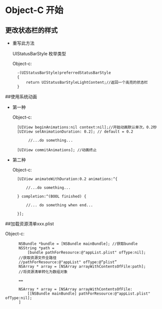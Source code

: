 # Object-C 开始

<!-- create time: 2014-09-25 23:19:38  -->

## 更改状态栏的样式
* 重写此方法

    UIStatusBarStyle 枚举类型

    Object-c:

        -(UIStatusBarStyle)preferredStatusBarStyle
        {
            return UIStatusBarStyleLightContent;//返回一个高亮的状态栏
        }
    
    
##使用系统动画
* 第一种

    Object-c:
    
        [UIView beginAnimations:nil context:nil];//开始动画默认单次，0.2秒
        [UIView setAnimationDuration: 0.2]; // default = 0.2
                  
             //...do something...
  
        [UIView commitAnimations]; //动画终止
    
* 第二种

    Object-c:
    
        [UIView animateWithDuration:0.2 animations:^{
        
            //...do something...
            
        } completion:^(BOOL finished) {
        
            //... do something when end...
            
        }];
        
        
        
##加载资源清单xxx.plist

   Object-c:
   
          NSBundle *bundle = [NSBundle mainBundle]; //获取bundle
          NSString *path = 
              [bundle pathForResource:@"appList.plist" ofType:nil];
          //获取资源文件全路径 
          //pathForResource:@"appList" ofType:@“plist”   
          NSArray * array = [NSArray arrayWithContentsOfFile:path];
          //将资源清单转化为数组对象   
          
          ==
          
          NSArray * array = [NSArray arrayWithContentsOfFile:
              [[NSBundle mainBundle] pathForResource:@"appList.plist" ofType:nil];
          ]    
          
